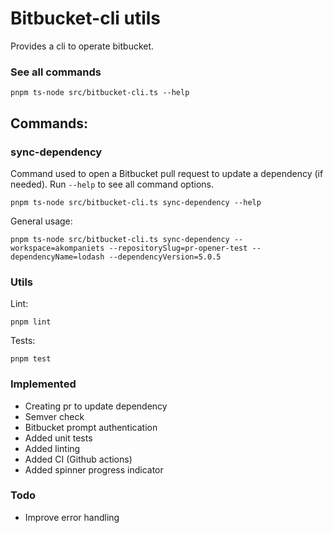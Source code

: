 # Bitbucket-cli utils

Provides a cli to operate bitbucket.

### See all commands

```
pnpm ts-node src/bitbucket-cli.ts --help
```

## Commands:
### sync-dependency
Command used to open a Bitbucket pull request to update a dependency (if needed). Run `--help` to see all command options.

```
pnpm ts-node src/bitbucket-cli.ts sync-dependency --help
```
General usage:
```
pnpm ts-node src/bitbucket-cli.ts sync-dependency --workspace=akompaniets --repositorySlug=pr-opener-test --dependencyName=lodash --dependencyVersion=5.0.5
```
  
### Utils  
Lint:  
```
pnpm lint
```
Tests:
```
pnpm test
```

### Implemented
- Creating pr to update dependency
- Semver check
- Bitbucket prompt authentication
- Added unit tests
- Added linting
- Added CI (Github actions)
- Added spinner progress indicator

### Todo 
- Improve error handling